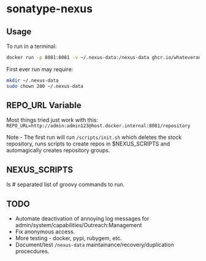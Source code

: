 # sonatype-nexus

## Usage
To run in a terminal:
```bash
docker run -p 8081:8081 -v ~/.nexus-data:/nexus-data ghcr.io/whateverany-3m/3m-sonatype/sonatype-nexus:0.0.0
```

First ever run may require:
```bash
mkdir ~/.nexus-data
sudo chown 200 ~/.nexus-data
```

## REPO_URL Variable
Most things tried just work with this:
`REPO_URL=http://admin:admin123@host.docker.internal:8081/repository`

Note - The first run will run `/scripts/init.sh` which deletes the stock repository, runs scripts to create
       repos in $NEXUS_SCRIPTS and automagically creates repository groups.

## NEXUS_SCRIPTS
Is # separated list of groovy commands to run.

## TODO
* Automate deactivation of  annoying log messages for admin/system/capabilities/Outreach:Management
* Fix anonymous access.
* More testing - docker, pypi, rubygem, etc.
* Document/test `/nexus-data` maintainance/recovery/duplication procecdures.
